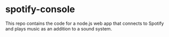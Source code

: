 # spotify-console

This repo contains the code for a node.js web app that connects to Spotify and plays music as an addition to a sound system.
